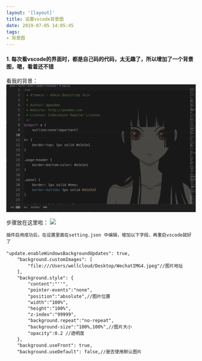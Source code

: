 ```yaml
---
layout: '[layout]'
title: 设置vscode背景图
date: 2019-07-05 14:05:45
tags:
- 背景图
---
```


#### 1. 每次看vscode的界面时，都是自己码的代码，太无趣了，所以增加了一个背景图，嗯，看着还不错
看我的背景：![](/static/images/vscode-my-background.png)

步骤放在这里啦：
![](/static/images/vscode-set-background.png)


```
插件启用成功后，在设置里面在setting.json 中编辑，增加以下字段，再重启vscode就好了

"update.enableWindowsBackgroundUpdates": true,
    "background.customImages": [
        "file:///Users/wellcloud/Desktop/WechatIMG4.jpeg"//图片地址
    ],
    "background.style": {
        "content":"''",
        "pointer-events":"none",
        "position":"absolute",//图片位置
        "width":"100%",
        "height":"100%",
        "z-index":"99999",
        "background.repeat":"no-repeat",
        "background-size":"100%,100%",//图片大小
        "opacity":0.2 //透明度
    },
    "background.useFront": true,
    "background.useDefault": false,//是否使用默认图片
```
